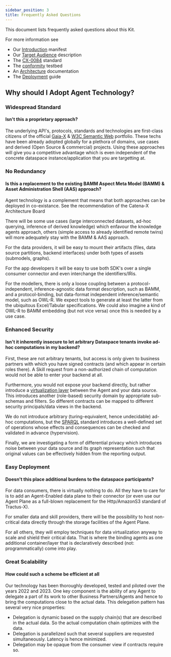 ```yaml
---
sidebar_position: 3
title: Frequently Asked Questions
---
```


This document lists frequently asked questions about this Kit.

For more information see

* Our [Introduction](audience) manifest
* Our [Target Audience](audience) description
* The [CX-0084](https://github.com/catenax-ng/product-catena-x-standardization/blob/main/standards/CX-0084-FederatedQueriesInDataSpaces/1.0.0/CX-0084-FederatedQueriesInDataSpaces-v1.0.0.md) standard
* The [conformity](testbed) testbed
* An [Architecture](../development-view/architecture) documentation
* The [Deployment](../operation-view/deployment) guide

## Why should I Adopt Agent Technology?

### Widespread Standard

#### Isn't this a proprietary approach?

The underlying API's, protocols, standards and technologies are first-class citizens of the official [Gaia-X](https://gaia-x.eu/what-is-gaia-x/deliverables/data-spaces/) & [W3C Semantic Web](https://www.w3.org/standards/semanticweb/) portfolio.
These techs have been already adopted globally for a plethora of domains, use cases and derived (Open Source & commercial) projects.
Using these approaches will give you a competitive advantage which is even independent of the concrete dataspace instance/application that you are targetting at.

### No Redundancy

#### Is this a replacement to the existing BAMM Aspect Meta Model (BAMM) & Asset Administration Shell (AAS) approach?

Agent technology is a complement that means that both approaches can be deployed in co-existance. See the recommendation of the Catena-X Architecture Board

There will be some use cases (large interconnected datasets, ad-hoc querying, inference of derived knowledge) which enfavour the knowledge agents approach, others (simple access to already identified remote twins) will more adequately stay with the BAMM & AAS approach.

For the data providers, it will be easy to mount their artifacts (files, data source partitions, backend interfaces) under both types of assets (submodels, graphs).

For the app developers it will be easy to use both SDK's over a single consumer connector and even interchange the identifiers/IRis.

For the modellers, there is only a loose coupling between a protocol-independent, inference-agnostic data format description, such as BAMM, and a protocol-binding, but data-format independent inference/semantic model, such as OWL-R. We expect tools to generate at least the latter from the ubiquitous Excel/Tabular specifications. We could also imagine a kind of OWL-R to BAMM embedding (but not vice versa) once this is needed by a use case.

### Enhanced Security

#### Isn't it inherently insecure to let arbitrary Dataspace tenants invoke ad-hoc computations in my backend?

First, these are not arbitrary tenants, but access is only given to business partners with which you have signed contracts (and which appear in certain roles there).
A Skill request from a non-authorized chain of computation would not be able to enter your backend at all.

Furthermore, you would not expose your backend directly, but rather introduce a [virtualization layer](../development-view/architecture) between the Agent and your data source. This introduces another (role-based) security domain by appropriate sub-schemas and filters. So different contracts can be mapped to different security principals/data views in the backend.

We do not introduce arbitrary (turing-equivalent, hence undecidable) ad-hoc computations, but the [SPARQL](../development-view/sparql) standard introduces a well-defined set of operations whose effects and consequences can be checked and validated in advance (hypervision).

Finally, we are investigating a form of differential privacy which introduces noise between your data source and its graph representation such that original values can be effectively hidden from the reporting output.

### Easy Deployment

#### Doesn't this place additional burdens to the dataspace participants?

For data consumers, there is virtually nothing to do. All they have to care for is to add an Agent-Enabled data plane to their connector (or even use our Agent Plane as a full-blown replacement for the Http/AmazonS3 standard of Tractus-X).

For smaller data and skill providers, there will be the possibility to host non-critical data directly through the storage facilities of the Agent Plane.

For all others, they will employ techniques for data virtualization anyway to scale and shield their critical data. That is where the binding agents as one additional container/layer that is declaratively described (not: programmatically) come into play.

### Great Scalability

#### How could such a scheme be efficient at all

Our technology has been thoroughly developed, tested and piloted over the years 2022 and 2023. One key component is the ability of any Agent to delegate
a part of its work to other Business Partners/Agents and hence to bring the computations close to the actual data. This delegation pattern has several very nice properties:

* Delegation is dynamic based on the supply chain(s) that are described in the actual data. So the actual computation chain optimizes with the data.
* Delegation is parallelized such that several suppliers are requested simultaneously. Latency is hence minimized.
* Delegation may be opaque from the consumer view if contracts require so.
